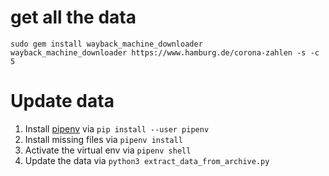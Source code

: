# get all the data
```
sudo gem install wayback_machine_downloader
wayback_machine_downloader https://www.hamburg.de/corona-zahlen -s -c 5
```

# Update data
1. Install [pipenv](https://pipenv.pypa.io/en/latest/) via `pip install --user pipenv`
2. Install missing files via `pipenv install`
3. Activate the virtual env via `pipenv shell`
4. Update the data via `python3 extract_data_from_archive.py`